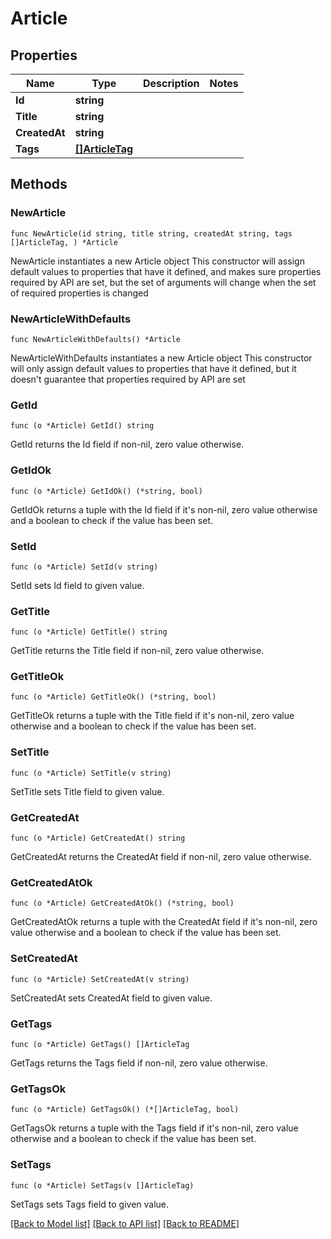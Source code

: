 # Article

## Properties

Name | Type | Description | Notes
------------ | ------------- | ------------- | -------------
**Id** | **string** |  | 
**Title** | **string** |  | 
**CreatedAt** | **string** |  | 
**Tags** | [**[]ArticleTag**](ArticleTag.md) |  | 

## Methods

### NewArticle

`func NewArticle(id string, title string, createdAt string, tags []ArticleTag, ) *Article`

NewArticle instantiates a new Article object
This constructor will assign default values to properties that have it defined,
and makes sure properties required by API are set, but the set of arguments
will change when the set of required properties is changed

### NewArticleWithDefaults

`func NewArticleWithDefaults() *Article`

NewArticleWithDefaults instantiates a new Article object
This constructor will only assign default values to properties that have it defined,
but it doesn't guarantee that properties required by API are set

### GetId

`func (o *Article) GetId() string`

GetId returns the Id field if non-nil, zero value otherwise.

### GetIdOk

`func (o *Article) GetIdOk() (*string, bool)`

GetIdOk returns a tuple with the Id field if it's non-nil, zero value otherwise
and a boolean to check if the value has been set.

### SetId

`func (o *Article) SetId(v string)`

SetId sets Id field to given value.


### GetTitle

`func (o *Article) GetTitle() string`

GetTitle returns the Title field if non-nil, zero value otherwise.

### GetTitleOk

`func (o *Article) GetTitleOk() (*string, bool)`

GetTitleOk returns a tuple with the Title field if it's non-nil, zero value otherwise
and a boolean to check if the value has been set.

### SetTitle

`func (o *Article) SetTitle(v string)`

SetTitle sets Title field to given value.


### GetCreatedAt

`func (o *Article) GetCreatedAt() string`

GetCreatedAt returns the CreatedAt field if non-nil, zero value otherwise.

### GetCreatedAtOk

`func (o *Article) GetCreatedAtOk() (*string, bool)`

GetCreatedAtOk returns a tuple with the CreatedAt field if it's non-nil, zero value otherwise
and a boolean to check if the value has been set.

### SetCreatedAt

`func (o *Article) SetCreatedAt(v string)`

SetCreatedAt sets CreatedAt field to given value.


### GetTags

`func (o *Article) GetTags() []ArticleTag`

GetTags returns the Tags field if non-nil, zero value otherwise.

### GetTagsOk

`func (o *Article) GetTagsOk() (*[]ArticleTag, bool)`

GetTagsOk returns a tuple with the Tags field if it's non-nil, zero value otherwise
and a boolean to check if the value has been set.

### SetTags

`func (o *Article) SetTags(v []ArticleTag)`

SetTags sets Tags field to given value.



[[Back to Model list]](../README.md#documentation-for-models) [[Back to API list]](../README.md#documentation-for-api-endpoints) [[Back to README]](../README.md)


